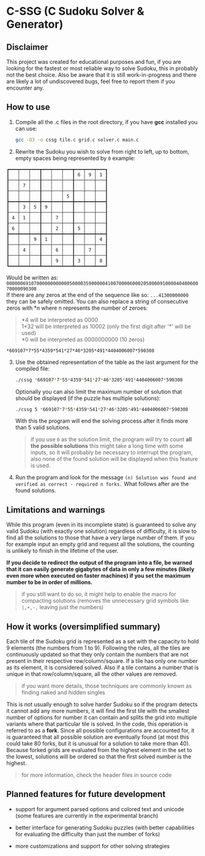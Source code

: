 # C-SSG (C Sudoku Solver & Generator)

## Disclaimer

This project was created for educational purposes and fun, if you are looking for the fastest or most reliable way to solve Sudoku, this in probably not the best choice. Also be aware that it is still work-in-progress and there are likely a lot of undiscovered bugs, feel free to report them if you encounter any.

## How to use

1. Compile all the .c files in the root directory, if you have **gcc** installed you can use:

    ```bash
   gcc -O3 -o cssg tile.c grid.c solver.c main.c
   ```

2. Rewrite the Sudoku you wish to solve from right to left, up to bottom, empty spaces being represented by `0` example:

```
┏━━━┯━━━┯━━━┳━━━┯━━━┯━━━┳━━━┯━━━┯━━━┓
┃   │   │   ┃   │   │   ┃ 6 │ 9 │ 1 ┃
┠───┼───┼───╂───┼───┼───╂───┼───┼───┨
┃   │ 7 │   ┃   │   │   ┃   │   │   ┃
┠───┼───┼───╂───┼───┼───╂───┼───┼───┨
┃   │   │   ┃   │   │ 5 ┃   │   │   ┃
┣━━━┿━━━┿━━━╋━━━┿━━━┿━━━╋━━━┿━━━┿━━━┫
┃   │ 3 │ 5 ┃ 9 │   │   ┃   │   │   ┃
┠───┼───┼───╂───┼───┼───╂───┼───┼───┨
┃ 4 │ 1 │   ┃   │ 7 │   ┃   │   │   ┃
┠───┼───┼───╂───┼───┼───╂───┼───┼───┨
┃ 6 │   │   ┃   │ 2 │   ┃ 5 │   │   ┃
┣━━━┿━━━┿━━━╋━━━┿━━━┿━━━╋━━━┿━━━┿━━━┫
┃   │   │ 9 ┃ 1 │   │   ┃   │   │ 4 ┃
┠───┼───┼───╂───┼───┼───╂───┼───┼───┨
┃   │ 4 │   ┃   │ 6 │   ┃   │ 7 │   ┃
┠───┼───┼───╂───┼───┼───╂───┼───┼───┨
┃   │   │   ┃   │ 9 │   ┃ 3 │   │ 8 ┃
┗━━━┷━━━┷━━━┻━━━┷━━━┷━━━┻━━━┷━━━┷━━━┛
```

   Would be written as:
   `000000691070000000000005000035900000410070000600020500009100004040060070000090308` <br>
   If there are any zeros at the end of the sequence like so: `...41300000000` they can be safely omitted.
   You can also replace a string of consecutive zeros with *n where n represents the number of zeroes:

   > \*4 will be interpreted as 0000 <br>
   > 1*32 will be interpreted as 10002 (only the first digit after '\*' will be used) <br>
   > *0 will be interpreted as 0000000000 (10 zeros) <br>

   `*669107*7*55*4359*541*27*46*3205*491*4404006007*590308`

3. Use the obtained representation of the table as the last argument for the compiled file: <br>
    
    ```bash
    ./cssg *669107*7*55*4359*541*27*46*3205*491*4404006007*590308
    ```

    Optionally you can also limit the maximum number of solution that should be displayed (if the puzzle has multiple solutions): <br>

    ```bash
   ./cssg 5 *669107*7*55*4359*541*27*46*3205*491*4404006007*590308
   ```

    With this the program will end the solving process after it finds more than 5 valid solutions. <br>

   > if you use `0` as the solution limit, the program will try to count **all the possible solutions**
   > this might take a long time with some inputs, so it will probably be necessary to interrupt the program, also none of the found solution will be displayed when this feature is used.

4. Run the program and look for the message `(n) Solution was found and verified as correct - required n forks.`
    What follows after are the found solutions.

## Limitations and warnings

While this program (even in its incomplete state) is guaranteed to solve any valid Sudoku (with exactly one solution) regardless of difficulty, it is slow to find all the solutions to those that have a very large number of them. If you for example input an empty grid and request all the solutions, the counting is unlikely to finish in the lifetime of the user.

**If you decide to redirect the output of the program into a file, be warned that it can easily generate gigabytes of data in only a few minutes (likely even more when executed on faster machines) if you set the maximum number to be in order of millions.**
> if you still want to do so, it might help to enable the macro for compacting solutions (removes the unnecessary grid symbols like `|,+,-,` leaving just the numbers)

## How it works (oversimplified summary)

Each tile of the Sudoku grid is represented as a set with the capacity to hold 9 elements (the numbers from 1 to 9). Following the rules, all the tiles are continuously updated so that they only contain the numbers that are not present in their respective row/column/square. If a tile has only one number as its element, it is considered solved. Also if a tile contains a number that is unique in that row/column/square, all the other values are removed.
> if you want more details, those techniques are commonly known as finding naked and hidden singles

This is not usually enough to solve harder Sudoku so if the program detects it cannot add any more numbers, it will find the first tile with the smallest number of options for number it can contain and splits the grid into multiple variants where that particular tile is solved. In the code, this operation is referred to as a **fork**. Since all possible configurations are accounted for, it is guaranteed that all possible solution are eventually found (at most this could take 80 forks, but it is unusual for a solution to take more than 40). Because forked grids are evaluated from the highest element in the set to the lowest, solutions will be ordered so that the first solved number is the highest.

> for more information, check the header files in source code

## Planned features for future development

- support for argument parsed options and colored text and unicode (some features are currently in the experimental branch)

- better interface for generating Sudoku puzzles (with better capabilities for evaluating the difficulty than just the number of forks)

- more customizations and support for other solving strategies 
